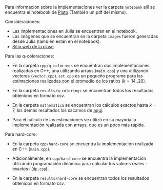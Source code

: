 Para información sobre la implementaciones ver la carpeta `notebook` allí se encuentra el notebook de [Pluto](https://plutojl.org) (También un pdf del mismo).

Consideraciones:

- Las implementaciones en Julia se encuentran en el notebook.
- Las imágenes que se encuentran en la carpeta `images` fueron generadas desde Julia (también están en el notebook).
- [Sitio web de la clase](https://sites.google.com/unal.edu.co/fohernandezr/docencia/materias/cadenas-de-markov-y-aplicaciones).

Para las q-coloraciones:

- En la carpeta `cpp/q-colorings` se encuentran dos implementaciones realizadas en C++, una utilizando arrays (`main.cpp`) y una utilizando vectores (`vector.cpp`). `est.cpp` es un pequeño programa para las estimaciones realizadas con el promedio de los ratios ($k=14..20$).

- En la carpeta `results/q-colorings` se encuentran todos los resultados obtenidos en formato csv.

- En la carpeta `mathematica` se encuentran los cálculos exactos hasta $k=7$, los demás resultados los sacamos de [aquí](https://oeis.org/wiki/Colorings_of_grid_graphs).

- Para el cálculo de las estimaciones se utilizó en su mayoría la implementación realizada con arrays, que es un poco más rápida.

Para hard-core:

- En la carpeta `cpp/hard-core` se encuentra la implementación realizada en C++ (`main.cpp`).

- Adicionalmente, en `cpp/hard-core` se encuentra la implementación utilizando programación dinámica para calcular los valores reales -exactos- (`dp.cpp`).

- En la carpeta `results/hard-core` se encuentran todos los resultados obtenidos en formato csv.
